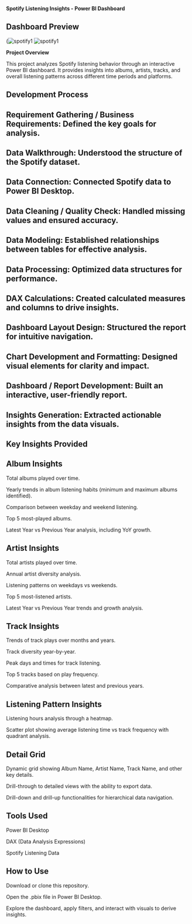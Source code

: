 **Spotify Listening Insights - Power BI Dashboard**

## Dashboard Preview
(![spotify1](https://github.com/user-attachments/assets/c689bdb5-2c3c-453a-bc9b-dd81a2bf970c)
![spotify1](https://github.com/user-attachments/assets/6a5fda5b-b0f9-42a7-88fa-32e6d0c0fecc)



**Project Overview**

This project analyzes Spotify listening behavior through an interactive Power BI dashboard. It provides insights into albums, artists, tracks, and overall listening patterns across different time periods and platforms.

## Development Process

## Requirement Gathering / Business Requirements: Defined the key goals for analysis.

## Data Walkthrough: Understood the structure of the Spotify dataset.

## Data Connection: Connected Spotify data to Power BI Desktop.

## Data Cleaning / Quality Check: Handled missing values and ensured accuracy.

## Data Modeling: Established relationships between tables for effective analysis.

## Data Processing: Optimized data structures for performance.

## DAX Calculations: Created calculated measures and columns to drive insights.

## Dashboard Layout Design: Structured the report for intuitive navigation.

## Chart Development and Formatting: Designed visual elements for clarity and impact.

## Dashboard / Report Development: Built an interactive, user-friendly report.

## Insights Generation: Extracted actionable insights from the data visuals.

## Key Insights Provided

## Album Insights

Total albums played over time.

Yearly trends in album listening habits (minimum and maximum albums identified).

Comparison between weekday and weekend listening.

Top 5 most-played albums.

Latest Year vs Previous Year analysis, including YoY growth.

## Artist Insights

Total artists played over time.

Annual artist diversity analysis.

Listening patterns on weekdays vs weekends.

Top 5 most-listened artists.

Latest Year vs Previous Year trends and growth analysis.

## Track Insights

Trends of track plays over months and years.

Track diversity year-by-year.

Peak days and times for track listening.

Top 5 tracks based on play frequency.

Comparative analysis between latest and previous years.

## Listening Pattern Insights

Listening hours analysis through a heatmap.

Scatter plot showing average listening time vs track frequency with quadrant analysis.

## Detail Grid

Dynamic grid showing Album Name, Artist Name, Track Name, and other key details.

Drill-through to detailed views with the ability to export data.

Drill-down and drill-up functionalities for hierarchical data navigation.

## Tools Used

Power BI Desktop

DAX (Data Analysis Expressions)

Spotify Listening Data

## How to Use

Download or clone this repository.

Open the .pbix file in Power BI Desktop.

Explore the dashboard, apply filters, and interact with visuals to derive insights.

